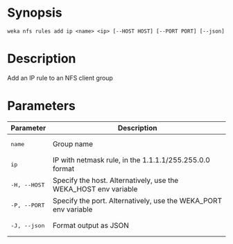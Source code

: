 # Synopsis

```weka nfs rules add ip <name> <ip> [--HOST HOST] [--PORT PORT] [--json]```

# Description

Add an IP rule to an NFS client group

# Parameters

| Parameter | Description |
| --------- | ----------- |
| <pre>name</pre> | Group name |
| <pre>ip</pre> | IP with netmask rule, in the 1.1.1.1/255.255.0.0 format |
| <pre>-H, --HOST</pre> | Specify the host. Alternatively, use the WEKA_HOST env variable |
| <pre>-P, --PORT</pre> | Specify the port. Alternatively, use the WEKA_PORT env variable |
| <pre>-J, --json</pre> | Format output as JSON |
